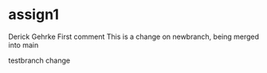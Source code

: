 # assign1
Derick Gehrke
First comment
This is a change on newbranch, being merged into main

testbranch change

